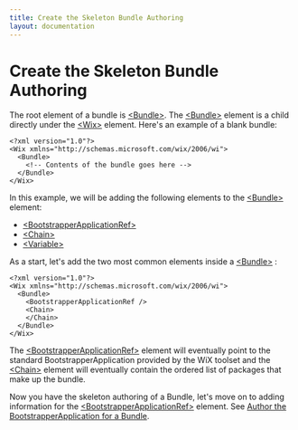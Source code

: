 ```yaml
---
title: Create the Skeleton Bundle Authoring
layout: documentation
---
```

# Create the Skeleton Bundle Authoring

The root element of a bundle is [&lt;Bundle&gt;](../xsd/wix/bundle.html). The [&lt;Bundle&gt;](../xsd/wix/bundle.html) element is a child directly under the [&lt;Wix&gt;](../xsd/wix/wix.html) element. Here&apos;s an example of a blank bundle:

    <?xml version="1.0"?>
    <Wix xmlns="http://schemas.microsoft.com/wix/2006/wi">
      <Bundle>
        <!-- Contents of the bundle goes here -->
      </Bundle>
    </Wix>

In this example, we will be adding the following elements to the [&lt;Bundle&gt;](../xsd/wix/bundle.html) element:

* [&lt;BootstrapperApplicationRef&gt;](../xsd/wix/bootstrapperapplicationref.html)
* [&lt;Chain&gt;](../xsd/wix/chain.html)
* [&lt;Variable&gt;](../xsd/wix/variable.html)

As a start, let&apos;s add the two most common elements inside a [&lt;Bundle&gt;](../xsd/wix/bundle.html) :

    <?xml version="1.0"?>
    <Wix xmlns="http://schemas.microsoft.com/wix/2006/wi">
      <Bundle>
        <BootstrapperApplicationRef />
        <Chain>
        </Chain>
      </Bundle>
    </Wix>

The [&lt;BootstrapperApplicationRef&gt;](../xsd/wix/bootstrapperapplicationref.html) element will eventually point to the standard BootstrapperApplication provided by the WiX toolset and the [&lt;Chain&gt;](../xsd/wix/chain.html) element will eventually contain the ordered list of packages that make up the bundle.

Now you have the skeleton authoring of a Bundle, let&apos;s move on to adding information for the [&lt;BootstrapperApplicationRef&gt;](../xsd/wix/bootstrapperapplicationref.html) element. See [Author the BootstrapperApplication for a Bundle](authoring_bundle_application.html).
